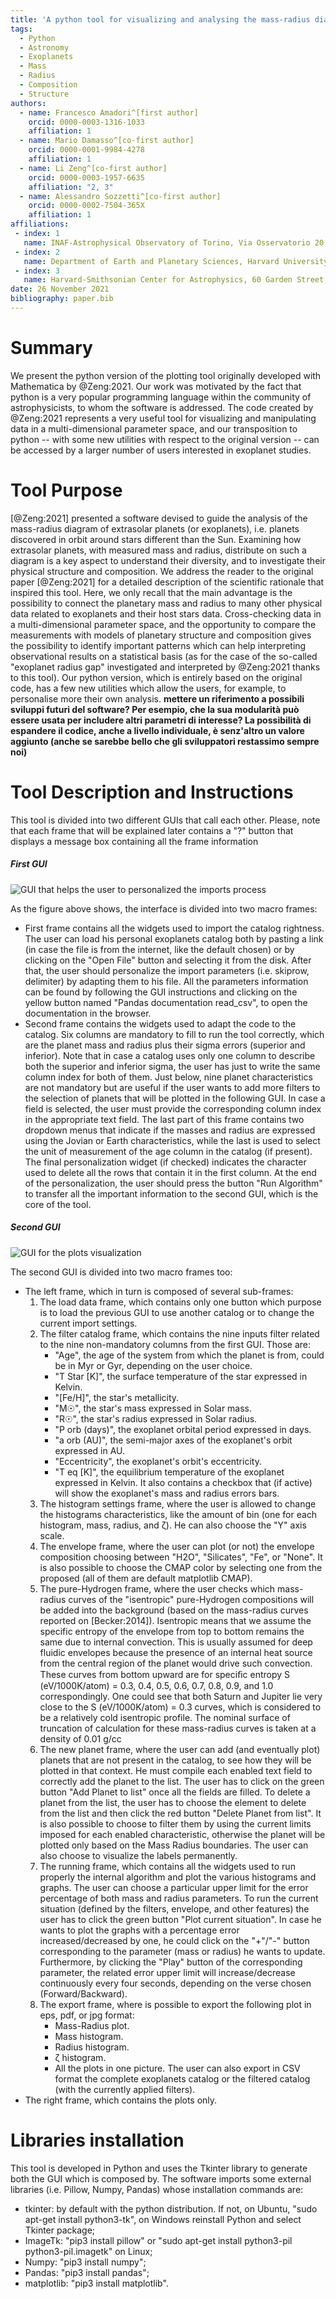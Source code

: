 ```yaml
---
title: 'A python tool for visualizing and analysing the mass-radius diagram of exoplanets within a multi-dimensional framework'
tags:
  - Python
  - Astronomy
  - Exoplanets
  - Mass
  - Radius
  - Composition
  - Structure
authors:
  - name: Francesco Amadori^[first author]
    orcid: 0000-0003-1316-1033
    affiliation: 1
  - name: Mario Damasso^[co-first author]
    orcid: 0000-0001-9984-4278
    affiliation: 1
  - name: Li Zeng^[co-first author]
    orcid: 0000-0003-1957-6635
    affiliation: "2, 3"
  - name: Alessandro Sozzetti^[co-first author]
    orcid: 0000-0002-7504-365X
    affiliation: 1
affiliations:
 - index: 1
   name: INAF-Astrophysical Observatory of Torino, Via Osservatorio 20, Pino T.se (To), Italy
 - index: 2   
   name: Department of Earth and Planetary Sciences, Harvard University, 20 Oxford Street, Cambridge, MA 02138, USA
 - index: 3   
   name: Harvard-Smithsonian Center for Astrophysics, 60 Garden Street, Cambridge, MA 02138, USA
date: 26 November 2021
bibliography: paper.bib
---
```


# Summary

We present the python version of the plotting tool originally developed with Mathematica by @Zeng:2021. Our work was motivated by the fact that python is a very popular programming language within the community of astrophysicists, to whom the software is addressed. The code created by @Zeng:2021 represents a very useful tool for visualizing and manipulating data in a multi-dimensional parameter space, and our transposition to python -- with some new utilities with respect to the original version -- can be accessed by a larger number of users interested in exoplanet studies.

# Tool Purpose

[@Zeng:2021] presented a software devised to guide the analysis of the mass-radius diagram of extrasolar planets (or exoplanets), i.e. planets discovered in orbit around stars different than the Sun. Examining how extrasolar planets, with measured mass and radius, distribute on such a diagram is a key aspect to understand their diversity, and to investigate their physical structure and composition. We address the reader to the original paper [@Zeng:2021] for a detailed description of the scientific rationale that inspired this tool. Here, we only recall that the main advantage is the possibility to connect the planetary mass and radius to many other physical data related to exoplanets and their host stars data. Cross-checking data in a multi-dimensional parameter space, and the opportunity to compare the measurements with models of planetary structure and composition gives the possibility to identify important patterns which can help interpreting observational results on a statistical basis (as for the case of the so-called "exoplanet radius gap" investigated and interpreted by @Zeng:2021 thanks to this tool).
Our python version, which is entirely based on the original code, has a few new utilities which allow the users, for example, to personalise more their own analysis. **mettere un riferimento a possibili sviluppi futuri del software? Per esempio, che la sua modularità può essere usata per includere altri parametri di interesse? La possibilità di espandere il codice, anche a livello individuale, è senz'altro un valore aggiunto (anche se sarebbe bello che gli sviluppatori restassimo sempre noi)**

# Tool Description and Instructions

This tool is divided into two different GUIs that call each other. Please, note that each frame that will be explained later contains a "?" button that displays a message box containing all the frame information

##### First GUI

![GUI that helps the user to personalized the imports process](Import_Catalogue_Helper.PNG)

As the figure above shows, the interface is divided into two macro frames:
-   First frame contains all the widgets used to import the catalog rightness. The user can load his personal exoplanets catalog both by pasting a link (in case the file is from the internet, like the default chosen) or by clicking on the "Open File" button and selecting it from the disk. After that, the user should personalize the import parameters (i.e. skiprow, delimiter) by adapting them to his file. All the parameters information can be found by following the GUI instructions and clicking on the yellow button named "Pandas documentation read_csv", to open the documentation in the browser.
-   Second frame contains the widgets used to adapt the code to the catalog. Six columns are mandatory to fill to run the tool correctly, which are the planet mass and radius plus their sigma errors (superior and inferior). Note that in case a catalog uses only one column to describe both the superior and inferior sigma, the user has just to write the same column index for both of them. Just below, nine planet characteristics are not mandatory but are useful if the user wants to add more filters to the selection of planets that will be plotted in the following GUI. In case a field is selected, the user must provide the corresponding column index in the appropriate text field. The last part of this frame contains two dropdown menus that indicate if the masses and radius are expressed using the Jovian or Earth characteristics, while the last is used to select the unit of measurement of the age column in the catalog (if present). The final personalization widget (if checked) indicates the character used to delete all the rows that contain it in the first column. At the end of the personalization, the user should press the button "Run Algorithm" to transfer all the important information to the second GUI, which is the core of the tool.

##### Second GUI

![GUI for the plots visualization](Manipulate_Planet_Code.PNG)

The second GUI is divided into two macro frames too:
-   The left frame, which in turn is composed of several sub-frames:
    1.   The load data frame, which contains only one button which purpose is to load the previous GUI to use another catalog or to change the current import settings.
    2.   The filter catalog frame, which contains the nine inputs filter related to the nine non-mandatory columns from the first GUI. Those are:
         -   "Age", the age of the system from which the planet is from, could be in Myr or Gyr, depending on the user choice.
         -   "T Star \[K]", the surface temperature of the star expressed in Kelvin.
         -   "\[Fe/H]", the star's metallicity.
         -   "M☉", the star's mass expressed in Solar mass.
         -   "R☉", the star's radius expressed in Solar radius.
         -   "P orb (days)", the exoplanet orbital period expressed in days.
         -   "a orb (AU)", the semi-major axes of the exoplanet's orbit expressed in AU.
         -   "Eccentricity", the exoplanet's orbit's eccentricity.
         -   "T eq \[K]", the equilibrium temperature of the exoplanet expressed in Kelvin.
         It also contains a checkbox that (if active) will show the exoplanet's mass and radius errors bars.
    3.   The histogram settings frame, where the user is allowed to change the histograms characteristics, like the amount of bin (one for each histogram, mass, radius, and ζ). He can also choose the "Y" axis scale.
    4.   The envelope frame, where the user can plot (or not) the envelope composition choosing between "H2O", "Silicates", "Fe", or "None". It is also possible to choose the CMAP color by selecting one from the proposed (all of them are default matplotlib CMAP).
    5.   The pure-Hydrogen frame, where the user checks which mass-radius curves of the "isentropic" pure-Hydrogen compositions will be added into the background (based on the mass-radius curves reported on [Becker:2014]). Isentropic means that we assume the specific entropy of the envelope from top to bottom remains the same due to internal convection. This is usually assumed for deep fluidic envelopes because the presence of an internal heat source from the central region of the planet would drive such convection. These curves from bottom upward are for speciﬁc entropy S (eV/1000K/atom) = 0.3, 0.4, 0.5, 0.6, 0.7, 0.8, 0.9, and 1.0 correspondingly. One could see that both Saturn and Jupiter lie very close to the S (eV/1000K/atom) = 0.3 curves, which is considered to be a relatively cold isentropic profile. The nominal surface of truncation of calculation for these mass-radius curves is taken at a density of 0.01 g/cc
    6.   The new planet frame, where the user can add (and eventually plot) planets that are not present in the catalog, to see how they will be plotted in that context. He must compile each enabled text field to correctly add the planet to the list. The user has to click on the green button "Add Planet to list" once all the fields are filled. To delete a planet from the list, the user has to choose the element to delete from the list and then click the red button "Delete Planet from list". It is also possible to choose to filter them by using the current limits imposed for each enabled characteristic, otherwise the planet will be plotted only based on the Mass Radius boundaries. The user can also choose to visualize the labels permanently.
    7.   The running frame, which contains all the widgets used to run properly the internal algorithm and plot the various histograms and graphs. The user can choose a particular upper limit for the error percentage of both mass and radius parameters. To run the current situation (defined by the filters, envelope, and other features) the user has to click the green button "Plot current situation". In case he wants to plot the graphs with a percentage error increased/decreased by one, he could click on the "+"/"-" button corresponding to the parameter (mass or radius) he wants to update. Furthermore, by clicking the "Play" button of the corresponding parameter, the related error upper limit will increase/decrease continuously every four seconds, depending on the verse chosen (Forward/Backward).
    8.   The export frame, where is possible to export the following plot in eps, pdf, or jpg format:
         -   Mass-Radius plot.
         -   Mass histogram.
         -   Radius histogram.
         -   ζ histogram.
         -   All the plots in one picture.
         The user can also export in CSV format the complete exoplanets catalog or the filtered catalog (with the currently applied filters).
-   The right frame, which contains the plots only.

# Libraries installation

This tool is developed in Python and uses the Tkinter library to generate both the GUI which is composed by.
The software imports some external libraries (i.e. Pillow, Numpy, Pandas) whose installation commands are:
-   tkinter: by default with the python distribution. If not, on Ubuntu, "sudo apt-get install python3-tk", on Windows reinstall Python and select Tkinter package;
-   ImageTk: "pip3 install pillow" or "sudo apt-get install python3-pil python3-pil.imagetk" on Linux;
-   Numpy: "pip3 install numpy";
-   Pandas: "pip3 install pandas";
-   matplotlib: "pip3 install matplotlib".
